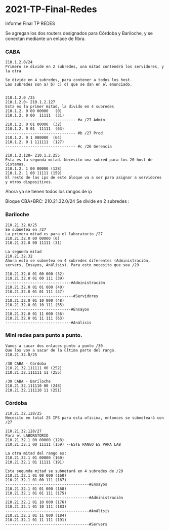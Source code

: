 # 2021-TP-Final-Redes

Informe Final TP REDES

Se agregan los dos routers designados para Córdoba y Bariloche, y se conectan mediante un enlace de fibra.

### CABA
    210.1.2.0/24
    Primero se divide en 2 subredes, una mitad contendrá los servidores, y la otra

    Se divide en 4 subredes, para contener a todos los host.
    Las subredes son a) b) c) d) que se dan en el enunciado.


    210.1.2.0 /25
    210.1.2.0~ 210.1.2.127 
    Esta es la primer mitad, la divido en 4 subredes
    210.1.2. 0 00 00000   (0) 
    210.1.2. 0 00  11111  (31)
    ------------------------------- #a /27 Admin
    210.1.2. 0 01 00000  (32)
    210.1.2. 0 01  11111  (63)
    ------------------------------- #b /27 Prod
    210.1.2. 0 1 000000  (64)
    210.1.2. 0 1 111111  (127)
    ------------------------------- #c /26 Gerencia

    210.1.2.128~ 210.1.2.255
    Esta es la segunda mitad. Necesito una subred para los 20 host de Sistemas.
    210.1.2. 1 00 00000 (128)
    210.1.2. 1 00 11111 (159)
    El resto de las ips de este bloque va a ser para asignar a servidores y otros dispositivos.


Ahora ya se tienen todos los rangos de ip

Bloque CBA+BRC: 210.21.32.0/24
Se divide en 2 subredes :
    
### Bariloche
    210.21.32.0/25
    Se subnetea en /27 
    La primera mitad es para el laboratorio /27
    210.21.32.0 00 00000 (0)
    210.21.32.0 00 11111 (31)

    La segunda mitad 
    210.21.32.32
    Ahora esto se subnetea en 4 subredes diferentes (Administración, servers, Ensayos, Análisis). Para esto necesito que sea /29

    210.21.32.0 01 00 000 (32)
    210.21.32.0 01 00 111 (39)
    -----------------------------#Administración
    210.21.32.0 01 01 000 (40)
    210.21.32.0 01 01 111 (47)
    ------------------------------#Servidores
    210.21.32.0 01 10 000 (48)
    210.21.32.0 01 10 111 (55)
    -----------------------------#Ensayos
    210.21.32.0 01 11 000 (56)
    210.21.32.0 01 11 111 (63)
    -----------------------------#Análisis
### Mini redes para punto a punto.
    Vamos a sacar dos enlaces punto a punto /30
    Que los voy a sacar de la última parte del rango.
    210.21.32.0/25
    
    /30 CABA - Córdoba
    210.21.32.111111 00 (252)
    210.21.32.111111 11 (255)
    
    /30 CABA - Bariloche
    210.21.32.111110 00 (248)
    210.21.32.111110 11 (251)
    
    
### Córdoba
    210.21.32.128/25
    Necesito en total 25 IPS para esta oficina, entonces se subneteará con /27

    210.21.32.128/27
    Para el LABORATORIO
    210.21.32.1 00 00000 (128)
    210.21.32.1 00 11111 (159) --ESTE RANGO ES PARA LAB

    La otra mitad del rango es:
    210.21.32.1 01 00000 (160)
    210.21.32.1 01 11111 (191)

    Esta segunda mitad se subnetará en 4 subredes de /29
    210.21.32.1 01 00 000 (160)
    210.21.32.1 01 00 111 (167)
    -------------------------------------#Ensayos
    210.21.32.1 01 01 000 (168)
    210.21.32.1 01 01 111 (175)
    -------------------------------------#Administración
    210.21.32.1 01 10 000 (176)
    210.21.32.1 01 10 111 (183)
    -------------------------------------#Análisis
    210.21.32.1 01 11 000 (184)
    210.21.32.1 01 11 111 (191)
    -------------------------------------#Servers
